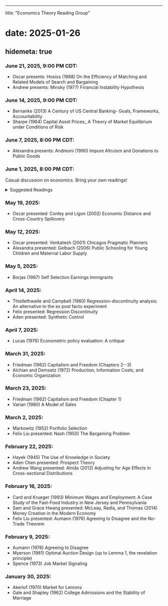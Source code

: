
---
title: "Economics Theory Reading Group"
# date: 2025-01-26
hidemeta: true
---

### June 21, 2025, 9:00 PM CDT:
- Oscar presents: Hosios (1988) On the Efficiency of Matching and Related Models of Search and Bargaining
- Andrew presents: Minsky (1977) Financial Instability Hypothesis

### June 14, 2025, 9:00 PM CDT:
- Bernanke (2013) A Century of US Central Banking- Goals, Frameworks, Accountability
- Sharpe (1964) Capital Asset Prices_ A Theory of Market Equilibrium under Conditions of Risk

### June 7, 2025, 8:00 PM CDT:
- Alexandra presents: Andreoni (1990) Impure Altruism and Donations to Public Goods


### June 1, 2025, 8:00 PM CDT:
Casual discussion on economics. Bring your own readings!
<details>
<summary>Suggested Readings</summary>
<br>
Suggested Readings on Economics:

- Duflo (2018) *The Economist as Plumber*
- Rubinstein (2017) *Comments on Economic Models, Economics, and Economists*
- Mankiw (2006) *The Macroeconomist as Scientist and Engineer*
- Rubinstein (2006) *Dilemmas of an Economic Theorist*
- Roth (2003) *The Economist as Engineer: Game Theory, Experimentation, and Computation as Tools for Design Economics*
- Becker (1976) *The Economic Approach to Human Behavior*
- Friedman (1953) *The Methodology of Positive Economics* — excerpts
- [EconomicsStackExchange: *What is the point of all the models in an economics degree?*](https://economics.stackexchange.com/questions/36850/what-is-the-point-of-all-the-models-in-an-economics-degree)

(Friedman (1953) and Becker (1976) are required readings in ECON20010.)


Suggested Readings on Mathematics:

- Thurston (2010) *Mathematical Education*, foreword in *The Best Writing on Mathematics 2010*, ed. Mircea Pitici
- Thurston (1994) *On Proof and Progress in Mathematics*
- Rees (1962) *The Nature of Mathematics*
- Russell (1901) *Mathematics and the Metaphysicians*
- [MathOverflow: *What’s a Mathematician to Do?*](https://mathoverflow.net/questions/43690/whats-a-mathematician-to-do)
</details>



### May 19, 2025:
- Oscar presented: Conley and Ligon (2002) Economic Distance and Cross-Country Spillovers

### May 12, 2025:
- Oscar presented: Venkatesh (2001) Chicagos Pragmatic Planners
- Alexandra presented: Gelbach (2006) Public Schooling for Young Children and Maternal Labor Supply

### May 5, 2025:
- Borjas (1987) Self Selection Earnings Immigrants

### April 14, 2025:
- Thistlethwaite and Campbell (1960) Regression-discontinuity analysis: An alternative to the ex post facto experiment
- Felix presented: Regression Discontinuity
- Aden presented: Synthetic Control

### April 7, 2025:
- Lucas (1976) Econometric policy evaluation: A critique

### March 31, 2025:
- Friedman (1962) Capitalism and Freedom (Chapters 2--3)
- Alchian and Demsetz (1972) Production, Information Costs, and Economic Organization

### March 23, 2025:
- Friedman (1962) Capitalism and Freedom (Chapter 1)
- Varian (1980) A Model of Sales

### March 2, 2025:
- Markowitz (1952) Portfolio Selection
- Felix Liu presented: Nash (1950) The Bargaining Problem

### February 22, 2025:
- Hayek (1945) The Use of Knowledge in Society
- Aden Chen presented: Prospect Theory
- Andrew Wang presented: Almås (2012) Adjusting for Age Effects in Cross-sectional Distributions

### February 16, 2025:
- Card and Krueger (1993) Minimum Wages and Employment: A Case Study of the Fast-Food Industry in New Jersey and Pennsylvania
- Sam and Grace Hwang presented: McLeay, Radia, and Thomas (2014) Money Creation in the Modern Economy
- Felix Liu presented: Aumann (1976) Agreeing to Disagree and the No-Trade Theorem

### February 9, 2025:
- Aumann (1976) Agreeing to Disagree
- Myerson (1981) Optimal Auction Design (up to Lemma 1, the revelation principle)
- Spence (1973) Job Market Signaling

### January 30, 2025:
- Akerlof (1970) Market for Lemons
- Gale and Shapley (1962) College Admissions and the Stability of Marriage


<!-- ### Future reading pool: -->
<!-- - Diamond (1983) Bank Runs, Deposit Insurance, and Liquidity -->
<!-- - Shapiro (1984) Equilibrium Unemployment Worker -->
<!-- - Acemoglu (2001) The Colonial Origins of Comparative Development_ An Empirical Investigation -->
<!-- - Sharpe (1964) Capital Asset Prices_ A Theory of Market Equilibrium under Conditions of Risk -->
<!-- - Coase (1959) The Federal Communications Commission -->
<!-- - Coase (1937) The Nature of the Firm -->
<!-- - Richard Posner; Lina Khan -->


